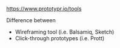[](https://cdn-images-1.medium.com/max/2600/0*YJsyEhC6T0UaZ8s9.jpg)

https://www.prototypr.io/tools

Difference between
* Wireframing tool (i.e. Balsamiq, Sketch)
* Click-through prototypes (i.e. Prott)

